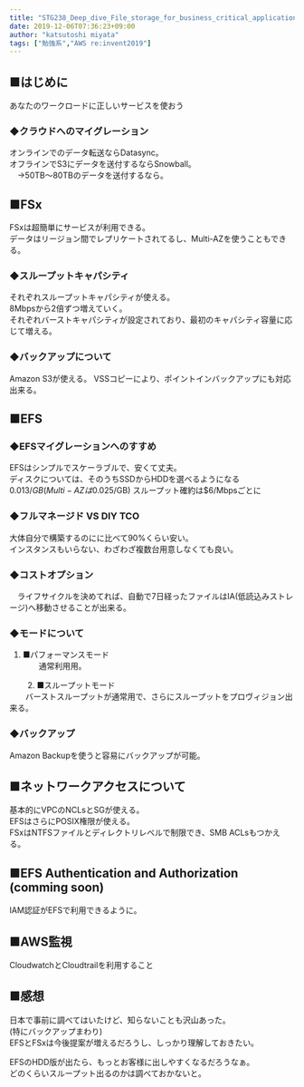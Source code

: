 ```yaml
---
title: "STG238_Deep_dive_File_storage_for_business_critical_applications"
date: 2019-12-06T07:36:23+09:00
author: "katsutoshi miyata"
tags: ["勉強系","AWS re:invent2019"]
---
```


## ■はじめに
あなたのワークロードに正しいサービスを使おう

### ◆クラウドへのマイグレーション
オンラインでのデータ転送ならDatasync。  
オフラインでS3にデータを送付するならSnowball。  
　→50TB～80TBのデータを送付するなら。

## ■FSx
FSxは超簡単にサービスが利用できる。  
データはリージョン間でレプリケートされてるし、Multi-AZを使うこともできる。

### ◆スループットキャパシティ
それぞれスループットキャパシティが使える。  
8Mbpsから2倍ずつ増えていく。  
それぞれバーストキャパシティが設定されており、最初のキャパシティ容量に応じて増える。

### ◆バックアップについて
Amazon S3が使える。
VSSコピーにより、ポイントインバックアップにも対応出来る。

## ■EFS

### ◆EFSマイグレーションへのすすめ
EFSはシンプルでスケーラブルで、安くて丈夫。  
ディスクについては、そのうちSSDからHDDを選べるようになる  
$0.013/GB(Multi-AZは$0.025/GB)
スループット確約は$6/Mbpsごとに

### ◆フルマネージド VS DIY TCO
大体自分で構築するのにに比べて90%くらい安い。  
インスタンスもいらない、わざわざ複数台用意しなくても良い。

### ◆コストオプション
　ライフサイクルを決めてれば、自動で7日経ったファイルはIA(低読込みストレージ)へ移動させることが出来る。

### ◆モードについて
1. ■パフォーマンスモード  
　　通常利用用。

　　
2.  ■スループットモード  
　　バーストスループットが通常用で、さらにスループットをプロヴィジョン出来る。

### ◆バックアップ
Amazon Backupを使うと容易にバックアップが可能。
　　
## ■ネットワークアクセスについて
基本的にVPCのNCLsとSGが使える。  
EFSはさらにPOSIX権限が使える。  
FSxはNTFSファイルとディレクトリレベルで制限でき、SMB ACLsもつかえる。

## ■EFS Authentication and Authorization (comming soon)
IAM認証がEFSで利用できるように。

## ■AWS監視
CloudwatchとCloudtrailを利用すること

## ■感想
日本で事前に調べてはいたけど、知らないことも沢山あった。  
(特にバックアップまわり)  
EFSとFSxは今後提案が増えるだろうし、しっかり理解しておきたい。

EFSのHDD版が出たら、もっとお客様に出しやすくなるだろうなぁ。  
どのくらいスループット出るのかは調べておかないと。